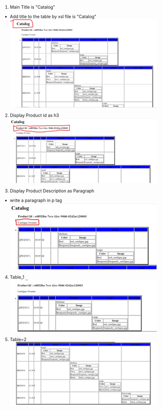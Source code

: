 1. Main Title is "Catalog"
- Add title to the table by xsl file is "Catalog"
![image info](../assignments/assignment_title.png)

2. Display Product id as h3
![image info](../assignments/assignment_product_id.png)

3. Display Product Description as Paragraph
- write a paragraph in p tag
![image info](../assignments/assignment_product_description.png)

4. Table_1
![image info](../assignments/assignment_table_1.png)

5. Table=2
![image info](../assignments/assignment_table_2.png)